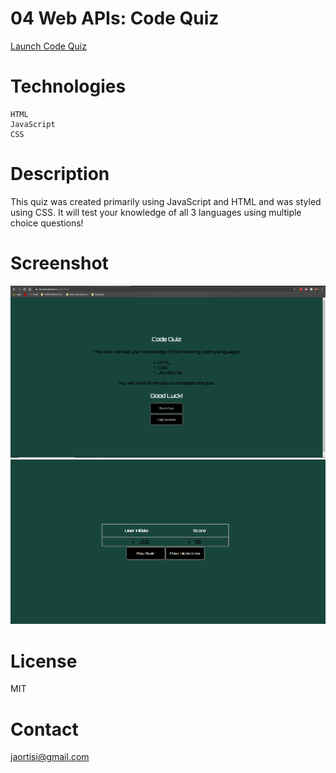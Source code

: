 # 04 Web APIs: Code Quiz
[Launch Code Quiz](https://jaortisi6.github.io/Code-Quiz/)

# Technologies
```
HTML
JavaScript
CSS
```
# Description

This quiz was created primarily using JavaScript and HTML and was styled using CSS. It will test your knowledge of all 3 languages using multiple choice questions!

# Screenshot

![Password Generator Screenshot](Screenshot.png)
![Password Generator Screenshot 2](screenshot_2.PNG)

# License

MIT

# Contact

jaortisi@gmail.com
